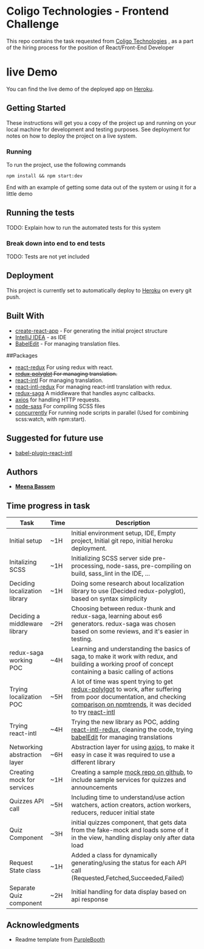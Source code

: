 # Coligo Technologies - Frontend Challenge
This repo contains the task requested from [Coligo Technologies](https://web.coligotech.com/) , as a part of the hiring process for the position of React/Front-End Developer

<!-- -->

# live Demo

You can find the live demo of the deployed app on [Heroku](https://frontend-challenge-coligo.herokuapp.com/).

## Getting Started

These instructions will get you a copy of the project up and running on your local machine for development and testing purposes. See deployment for notes on how to deploy the project on a live system.

<!--
### Prerequisites

What things you need to install the software and how to install them

```React/Frontend Developer
React/Frontend Developer

Give examples
```

### Installing

A step by step series of examples that tell you how to get a development env running

Say what the step will be

```
npm install && npm start:dev
```
-->


### Running

To run the project, use the following commands

```
npm install && npm start:dev
```




End with an example of getting some data out of the system or using it for a little demo

## Running the tests
TODO: Explain how to run the automated tests for this system

### Break down into end to end tests

TODO: Tests are not yet included

## Deployment
This project is currently set to automatically deploy to [Heroku](https://frontend-challenge-coligo.herokuapp.com/) on every git push.

## Built With
* [create-react-app](https://github.com/facebook/create-react-app) - For generating the initial project structure
* [IntelliJ IDEA](https://www.jetbrains.com/idea/) - as IDE
* [BabelEdit](https://www.codeandweb.com/babeledit) - For managing translation files.

##Packages
* [react-redux](https://github.com/reduxjs/react-redux) For using redux with react.
* <del>[redux-polyglot](https://github.com/Tiqa/redux-polyglot) For managing translation.</del>
* [react-intl](https://github.com/yahoo/react-intl) For managing translation.
* [react-intl-redux](https://github.com/ratson/react-intl-redux) For managing react-intl translation with redux.
* [redux-saga](https://github.com/redux-saga/redux-saga) A middleware that handles async callbacks.
* [axios](https://github.com/axios/axios) for handling HTTP requests.
* [node-sass](https://github.com/sass/node-sass) For compiling SCSS files
* [concurrently](https://github.com/kimmobrunfeldt/concurrently) For running node scripts in parallel (Used for combining scss:watch, with npm:start).

## Suggested for future use
* [babel-plugin-react-intl](https://github.com/yahoo/babel-plugin-react-intl) 


## Authors

* **[Meena Bassem](https://www.linkedin.com/in/meenabassem/)**

## Time progress in task

| Task |Time | Description|
|----|----|---|
|Initial setup| ~1H |Initial environment setup, IDE, Empty project, Initial git repo, initial heroku deployment.|
|Initalizing SCSS| ~1H | Initializing SCSS server side pre-processing, node-sass, pre-compiling on build, sass_lint in the IDE, ...|
|Deciding localization library | ~1H | Doing some research about localization library to use (Decided redux-polyglot), based on syntax simplicity|
|Deciding a middleware library| ~2H | Choosing between redux-thunk and redux-saga, learning about es6 generators. redux-saga was chosen based on some reviews, and it's easier in testing.|
|redux-saga working POC| ~4H| Learning and understanding the basics of saga, to make it work with redux, and building a working proof of concept containing a basic calling of actions|
|Trying localization POC| ~5H | A lot of time was spent trying to get [redux-polylgot](https://github.com/Tiqa/redux-polyglot) to work, after suffering from poor documentation, and checking [comparison on npmtrends](https://www.npmtrends.com/redux-polyglot-vs-react-localize-vs-react-intl-vs-react-redux-i18n-vs-react-i18next-vs-i18n-react), it was decided to try  [react-intl](https://github.com/yahoo/react-intl)|
|Trying react-intl| ~4H |Trying the new library as POC, adding [react-intl-redux](https://github.com/ratson/react-intl-redux), cleaning the code, trying [babelEdit](https://www.codeandweb.com/babeledit) for managing translations|
|Networking abstraction layer| ~6H | Abstraction layer for using [axios](https://github.com/axios/axios), to make it easy in case it was required to use a different library|
|Creating mock for services| ~1H| Creating a sample [mock repo on github](https://github.com/mbkfa93/coligo-mock), to include sample services for quizzes and announcements|
|Quizzes API call | ~5H | Including time to understand/use action watchers, action creators, action workers, reducers, reducer initial state|
|Quiz Component | ~3H | initial quizzes component, that gets data from the fake-mock and loads some of it in the view, handling display only after data load|
|Request State class| ~1H | Added a class for dynamically generating/using the status for each API call (Requested,Fetched,Succeeded,Failed)
|Separate Quiz component| ~2H | Initial handling for data display based on api response
 

## Acknowledgments
* Readme template from [PurpleBooth](https://gist.github.com/PurpleBooth/109311bb0361f32d87a2)
